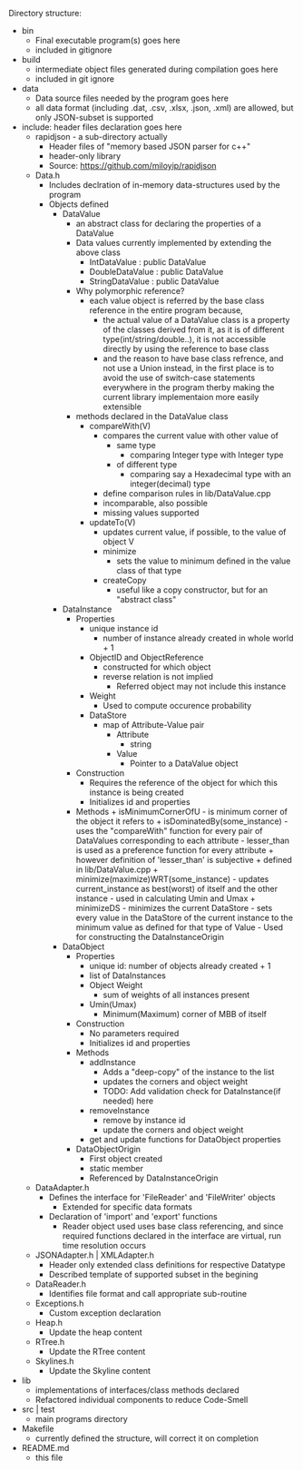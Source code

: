 Directory structure:
- bin
	+ Final executable program(s) goes here
	+ included in gitignore
- build
	+ intermediate object files generated during compilation goes here
	+ included in git ignore
- data
	+ Data source files needed by the program goes here
	+ all data format (including .dat, .csv, .xlsx, .json, .xml) are allowed, but only JSON-subset is supported
- include: header files declaration goes here
	+ rapidjson - a sub-directory actually
		- Header files of "memory based JSON parser for c++"
		- header-only library
		- Source: https://github.com/miloyip/rapidjson
  + Data.h
  	- Includes declration of in-memory data-structures used by the program
  	- Objects defined
  		+ DataValue
  			- an abstract class for declaring the properties of a DataValue
		  	- Data values currently implemented by extending the above class
		  		+ IntDataValue : public DataValue
		  		+ DoubleDataValue : public DataValue
		  		+ StringDataValue : public DataValue
		  	- Why polymorphic reference?
	  			+ each value object is referred by the base class reference in the entire program because,
	  				- the actual value of a DataValue class is a property of the classes derived from it, as it is of different type(int/string/double..), it is not accessible directly by using the reference to base class
	  				- and the reason to have base class refrence, and not use a Union instead, in the first place is to avoid the use of switch-case statements everywhere in the program therby making the current library implementaion more easily extensible
		  	- methods declared in the DataValue class
		  		+ compareWith(V)
		  			- compares the current value with other value of 
		  				+ same type
		  					- comparing Integer type with Integer type
		  				+ of different type
		  					- comparing say a Hexadecimal type with an integer(decimal) type
		  			- define comparison rules in lib/DataValue.cpp
		  			- incomparable, also possible
		  			- missing values supported
		  		+ updateTo(V)
		  			- updates current value, if possible, to the value of object V
					+ minimize
						- sets the value to minimum defined in the value class of that type
					+	createCopy
						- useful like a copy constructor, but for an "abstract class"
  		+ DataInstance
  			- Properties
  				+ unique instance id
  					- number of instance already created in whole world + 1
  				+ ObjectID and ObjectReference
  					- constructed for which object
  					- reverse relation is not implied
  						+ Referred object may not include this instance
  				+ Weight
  					- Used to compute occurence probability
  				+ DataStore
  					- map of Attribute-Value pair
  						+ Attribute
  							- string
  						+ Value
  							- Pointer to a DataValue object
  			- Construction
  				+ Requires the reference of the object for which this instance is being created
  				+ Initializes id and properties
  			- Methods
					+ isMinimumCornerOfU
						- is minimum corner of the object it refers to
					+ isDominatedBy(some_instance)
						- uses the "compareWith" function for every pair of DataValues corresponding to each attribute
						- lesser_than is used as a preference function for every attribute
							+ however definition of 'lesser_than' is subjective
							+ defined in lib/DataValue.cpp
					+ minimize(maximize)WRT(some_instance)
						- updates current_instance as best(worst) of itself and the other instance
						- used in calculating Umin and Umax
					+ minimizeDS
						- minimizes the current DataStore
						- sets every value in the DataStore of the current instance to the minimum value as defined for that type of Value
						- Used for constructing the DataInstanceOrigin
  		+ DataObject
  			- Properties
  				+ unique id: number of objects already created + 1
  				+ list of DataInstances
  				+ Object Weight
  					- sum of weights of all instances present
  				+ Umin(Umax)
  					- Minimum(Maximum) corner of MBB of itself
  			- Construction
  				+ No parameters required
  				+ Initializes id and properties
  			- Methods
  				+ addInstance
  					- Adds a "deep-copy" of the instance to the list
  					- updates the corners and object weight
  					- TODO: Add validation check for DataInstance(if needed) here
  				+ removeInstance
  					- remove by instance id
  					- update the corners and object weight
  				+ get and update functions for DataObject properties
  			- DataObjectOrigin
  				+ First object created
  				- static member
  				- Referenced by DataInstanceOrigin 
  + DataAdapter.h
  	+ Defines the interface for 'FileReader' and 'FileWriter' objects
  		- Extended for specific data formats
  	+ Declaration of 'import' and 'export' functions
  		- Reader object used uses base class referencing, and since required functions declared in the interface are virtual, run time resolution occurs
  + JSONAdapter.h | XMLAdapter.h
  	- Header only extended class definitions for respective Datatype
  	- Described template of supported subset in the begining
  + DataReader.h
  	- Identifies file format and call appropriate sub-routine
  + Exceptions.h
  	- Custom exception declaration
  + Heap.h
  	- Update the heap content
  + RTree.h
  	- Update the RTree content
  + Skylines.h
  	- Update the Skyline content
- lib
	+ implementations of interfaces/class methods declared
	+ Refactored individual components to reduce Code-Smell
- src | test
	+ main programs directory
- Makefile
	+ currently defined the structure, will correct it on completion
- README.md
	+ this file